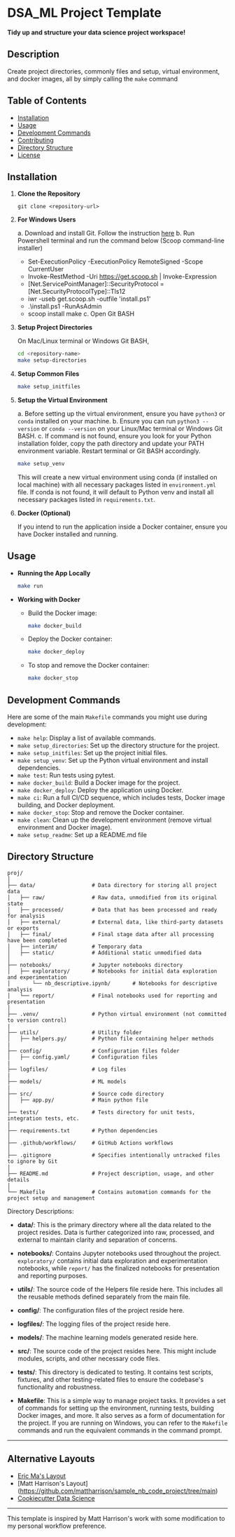# DSA_ML Project Template
**Tidy up and structure your data science project workspace!**

## Description
Create project directories, commonly files and setup, virtual environment, and docker images, all by simply calling the `make` command

## Table of Contents

- [Installation](#installation)
- [Usage](#usage)
- [Development Commands](#development-commands)
- [Contributing](#contributing)
- [Directory Structure](#directory-structure)
- [License](#license)

## Installation

1. **Clone the Repository**

   ```
   git clone <repository-url>
   ```

2. **For Windows Users**

   a. Download and install Git. Follow the instruction [here](https://www.educative.io/answers/how-to-install-git-bash-in-windows "Educative.io")
   b. Run Powershell terminal and run the command below (Scoop command-line installer)
    - Set-ExecutionPolicy -ExecutionPolicy RemoteSigned -Scope CurrentUser
    - Invoke-RestMethod -Uri https://get.scoop.sh | Invoke-Expression
    - [Net.ServicePointManager]::SecurityProtocol = [Net.SecurityProtocolType]::Tls12
    - iwr -useb get.scoop.sh -outfile 'install.ps1'
    - .\install.ps1 -RunAsAdmin
    - scoop install make
   c. Open Git BASH

3. **Setup Project Directories**

   On Mac/Linux terminal or Windows Git BASH,
   ```bash
   cd <repository-name>
   make setup-directories
   ```

4. **Setup Common Files**
   
   ```bash
   make setup_initfiles
   ```

5. **Setup the Virtual Environment**

   a. Before setting up the virtual environment, ensure you have `python3` or `conda` installed on your machine.
   b. Ensure you can run `python3 --version` or `conda --version` on your Linux/Mac terminal or Windows Git BASH.
   c. If command is not found, ensure you look for your Python installation folder, copy the path directory and update your PATH environment variable. Restart terminal or Git BASH accordingly.

   ```bash
   make setup_venv
   ```

   This will create a new virtual environment using conda (if installed on local machine) with all necessary packages listed in `environment.yml` file. If conda is not found, it will default to Python venv and install all necessary packages listed in `requirements.txt`.

6. **Docker (Optional)**

   If you intend to run the application inside a Docker container, ensure you have Docker installed and running.

## Usage

- **Running the App Locally**

   ```bash
   make run
   ```

- **Working with Docker**

  - Build the Docker image:

    ```bash
    make docker_build
    ```

  - Deploy the Docker container:

    ```bash
    make docker_deploy
    ```

  - To stop and remove the Docker container:

    ```bash
    make docker_stop
    ```

## Development Commands

Here are some of the main `Makefile` commands you might use during development:

- `make help`: Display a list of available commands.
- `make setup_directories`: Set up the directory structure for the project.
- `make setup_initfiles`: Set up the project initial files.
- `make setup_venv`: Set up the Python virtual environment and install dependencies.
- `make test`: Run tests using pytest.
- `make docker_build`: Build a Docker image for the project.
- `make docker_deploy`: Deploy the application using Docker.
- `make ci`: Run a full CI/CD sequence, which includes tests, Docker image building, and Docker deployment.
- `make docker_stop`: Stop and remove the Docker container.
- `make clean`: Clean up the development environment (remove virtual environment and Docker image).
- `make setup_readme`: Set up a README.md file

## Directory Structure

```
proj/
│
├── data/                  # Data directory for storing all project data
│   ├── raw/               # Raw data, unmodified from its original state
│   ├── processed/         # Data that has been processed and ready for analysis
│   ├── external/          # External data, like third-party datasets or exports
│   ├── final/             # Final stage data after all processing have been completed
│   ├── interim/           # Temporary data
│   ├── static/            # Additional static unmodified data
│
├── notebooks/             # Jupyter notebooks directory
│   ├── exploratory/       # Notebooks for initial data exploration and experimentation
│       └── nb_descriptive.ipynb/       # Notebooks for descriptive analysis
│   └── report/            # Final notebooks used for reporting and presentation
│
├── .venv/                 # Python virtual environment (not committed to version control)
|
├── utils/                 # Utility folder
│   ├── helpers.py/        # Python file containing helper methods
|
├── config/                # Configuration files folder
│   ├── config.yaml/       # Configuration files
|
├── logfiles/              # Log files
|
├── models/                # ML models
|
├── src/                   # Source code directory
│   ├── app.py/            # Main python file
│
├── tests/                 # Tests directory for unit tests, integration tests, etc.
│
├── requirements.txt       # Python dependencies
│
├── .github/workflows/     # GitHub Actions workflows
│
├── .gitignore             # Specifies intentionally untracked files to ignore by Git
│
├── README.md              # Project description, usage, and other details
│
└── Makefile               # Contains automation commands for the project setup and management
```

Directory Descriptions:

- **data/**: This is the primary directory where all the data related to the project resides. Data is further categorized into raw, processed, and external to maintain clarity and separation of concerns.
  
- **notebooks/**: Contains Jupyter notebooks used throughout the project. `exploratory/` contains initial data exploration and experimentation notebooks, while `report/` has the finalized notebooks for presentation and reporting purposes.

- **utils/**: The source code of the Helpers file reside here. This includes all the reusable methods defined separately from the main file.

- **config/**: The configuration files of the project reside here.

- **logfiles/**: The logging files of the project reside here.

- **models/**: The machine learning models generated reside here.
  
- **src/**: The source code of the project resides here. This might include modules, scripts, and other necessary code files.

- **tests/**: This directory is dedicated to testing. It contains test scripts, fixtures, and other testing-related files to ensure the codebase's functionality and robustness.

- **Makefile**: This is a simple way to manage project tasks. It provides a set of commands for setting up the environment, running tests, building Docker images, and more. It also serves as a form of documentation for the project. If you are running on Windows, you can refer to the `Makefile` commands and run the equivalent commands in the command prompt.

---

## Alternative Layouts

- [Eric Ma's Layout](https://gist.github.com/ericmjl/27e50331f24db3e8f957d1fe7bbbe510)
- [Matt Harrison's Layout] (https://github.com/mattharrison/sample_nb_code_project/tree/main)
- [Cookiecutter Data Science](https://drivendata.github.io/cookiecutter-data-science/)

---

This template is inspired by Matt Harrison's work with some modification to my personal workflow preference.
